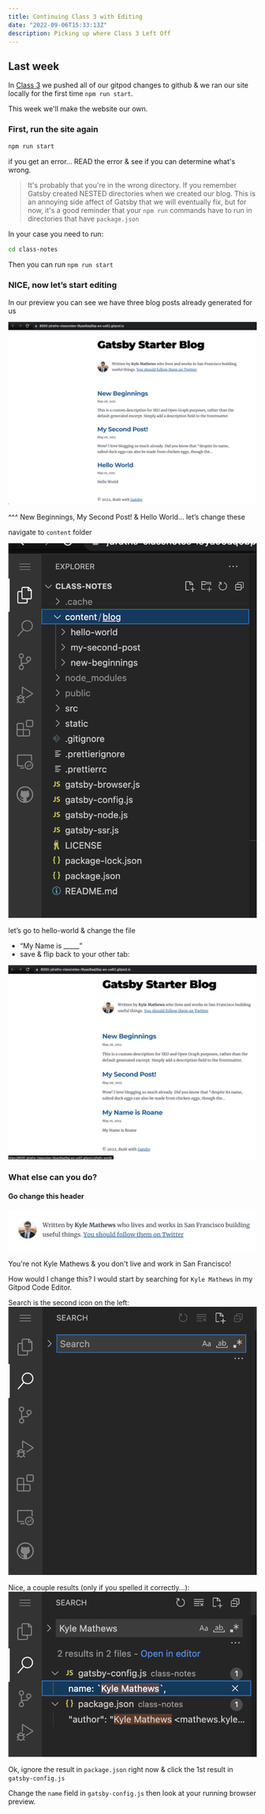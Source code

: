 ```yaml
---
title: Continuing Class 3 with Editing
date: "2022-09-06T15:33:13Z"
description: Picking up where Class 3 Left Off
---
```


## Last week

In [Class 3](../class-3/) we pushed all of our gitpod changes to github & we ran our site locally for the first time `npm run start`.

This week we'll make the website our own.

### First, run the site again

```sh
npm run start
```

if you get an error... READ the error & see if you can determine what's wrong.

> It's probably that you're in the wrong directory. If you remember Gatsby created NESTED directories when we created our blog. This is an annoying side affect of Gatsby that we will eventually fix, but for now, it's a good reminder that your `npm run` commands have to run in directories that have `package.json`

In your case you need to run:

```sh
cd class-notes
```

Then you can run `npm run start`

### NICE, now let’s start editing

In our preview you can see we have three blog posts already generated for us

![init-ui](./images/8init-ui.png)

^^^ New Beginnings, My Second Post! & Hello World… let’s change these

navigate to `content` folder

![explorer](./images/9explorer.png)

let’s go to hello-world & change the file

* “My Name is _____”
* save & flip back to your other tab:

![rev-ui](./images/10rev-ui.png)

### What else can you do?

#### Go change this header

![header-change](./images/11header-change.png)

You're not Kyle Mathews & you don't live and work in San Francisco!

How would I change this?
I would start by searching for `Kyle Mathews` in my Gitpod Code Editor.

Search is the second icon on the left:
![search-icon](./images/12search-icon.png)

Nice, a couple results (only if you spelled it correctly...):
![kyle-mathews](./images/14kyle-mathews.png)

Ok, ignore the result in `package.json` right now & click the 1st result in `gatsby-config.js`

Change the `name` field in `gatsby-config.js` then look at your running browser preview.